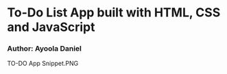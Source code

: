 # To-Do List App built with HTML, CSS and JavaScript

### Author: Ayoola Daniel

TO-DO App Snippet.PNG
